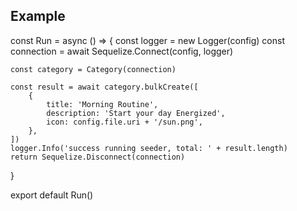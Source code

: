 ## Example

const Run = async () => {
const logger = new Logger(config)
const connection = await Sequelize.Connect(config, logger)

    const category = Category(connection)

    const result = await category.bulkCreate([
        {
            title: 'Morning Routine',
            description: 'Start your day Energized',
            icon: config.file.uri + '/sun.png',
        },
    ])
    logger.Info('success running seeder, total: ' + result.length)
    return Sequelize.Disconnect(connection)

}

export default Run()
